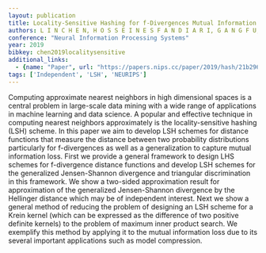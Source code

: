 ```yaml
---
layout: publication
title: Locality-Sensitive Hashing for f-Divergences Mutual Information Loss and Beyond
authors: L I N C H E N, H O S S E I N E S F A N D I A R I, G A N G F U, V A H A B M I R R O K N I
conference: "Neural Information Processing Systems"
year: 2019
bibkey: chen2019localitysensitive
additional_links:
  - {name: "Paper", url: "https://papers.nips.cc/paper/2019/hash/21b29648a47a45ad16bb0da0c004dfba-Abstract.html"}
tags: ['Independent', 'LSH', 'NEURIPS']
---
```

Computing approximate nearest neighbors in high dimensional spaces is a central problem in large-scale data mining with a wide range of applications in machine learning and data science. A popular and effective technique in computing nearest neighbors approximately is the locality-sensitive hashing (LSH) scheme. In this paper we aim to develop LSH schemes for distance functions that measure the distance between two probability distributions particularly for f-divergences as well as a generalization to capture mutual information loss. First we provide a general framework to design LHS schemes for f-divergence distance functions and develop LSH schemes for the generalized Jensen-Shannon divergence and triangular discrimination in this framework. We show a two-sided approximation result for approximation of the generalized Jensen-Shannon divergence by the Hellinger distance which may be of independent interest. Next we show a general method of reducing the problem of designing an LSH scheme for a Krein kernel (which can be expressed as the difference of two positive definite kernels) to the problem of maximum inner product search. We exemplify this method by applying it to the mutual information loss due to its several important applications such as model compression.
